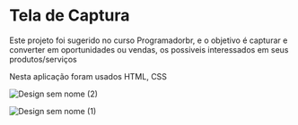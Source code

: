 # Tela de Captura

Este projeto foi sugerido no curso Programadorbr, e o objetivo é capturar e converter em oportunidades ou vendas, os possiveis  interessados em seus produtos/serviços

Nesta aplicação foram usados ​​HTML, CSS


![Design sem nome (2)](https://user-images.githubusercontent.com/66282316/111233488-d5fe4c00-85cb-11eb-9b22-416d1d6c64ac.jpg)

![Design sem nome (1)](https://user-images.githubusercontent.com/66282316/111233495-da2a6980-85cb-11eb-8099-c3e441f01549.jpg)

                  



